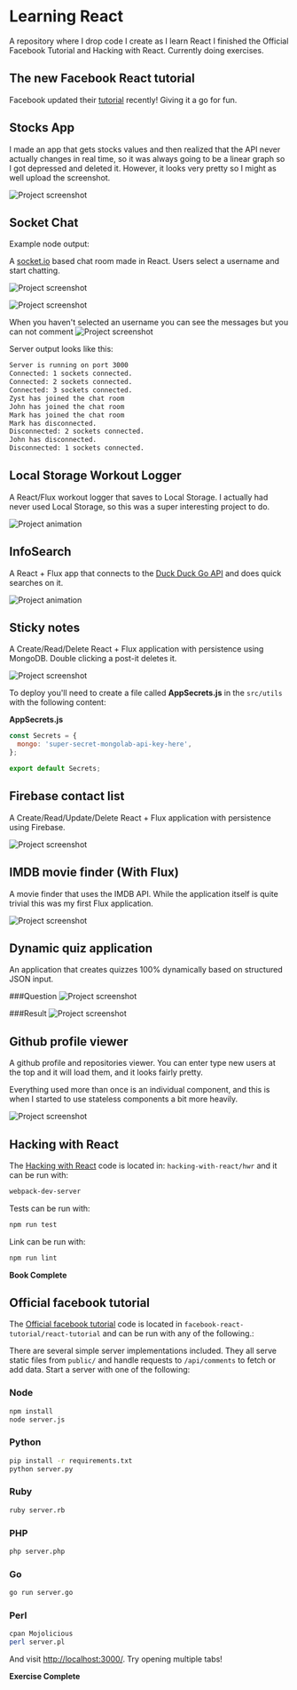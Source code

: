# Learning React
A repository where I drop code I create as I learn React I finished the Official Facebook Tutorial and Hacking with React. Currently doing exercises.

## The new Facebook React tutorial

Facebook updated their [tutorial](https://facebook.github.io/react/tutorial/tutorial.html) recently! Giving it a go for fun.

## Stocks App

I made an app that gets stocks values and then realized that the API never actually changes in real time, so it was always going to be a linear graph so I got depressed and deleted it. However, it looks very pretty so I might as well upload the screenshot.

![Project screenshot](assets/stocks.png)

## Socket Chat

Example node output:

A [socket.io](socket.io) based chat room made in React. Users select a username and start chatting.

![Project screenshot](assets/socket-io-p1.png)

![Project screenshot](assets/socket-io-p2.png)

When you haven't selected an username you can see the messages but you can not comment
![Project screenshot](assets/socket-io-p3.png)

Server output looks like this:
```sh
Server is running on port 3000
Connected: 1 sockets connected.
Connected: 2 sockets connected.
Connected: 3 sockets connected.
Zyst has joined the chat room
John has joined the chat room
Mark has joined the chat room
Mark has disconnected.
Disconnected: 2 sockets connected.
John has disconnected.
Disconnected: 1 sockets connected.
```

## Local Storage Workout Logger

A React/Flux workout logger that saves to Local Storage. I actually had never used Local Storage, so this was a super interesting project to do.

![Project animation](assets/local-storage-workout-logger.gif)

## InfoSearch

A React + Flux app that connects to the [Duck Duck Go API](https://duckduckgo.com/api) and does quick searches on it.

![Project animation](assets/info-finder.gif)

## Sticky notes

A Create/Read/Delete React + Flux application with persistence using MongoDB. Double clicking a post-it deletes it.

![Project screenshot](assets/sticky-notes.png)

To deploy you'll need to create a file called **AppSecrets.js** in the `src/utils` with the following content:

**AppSecrets.js**
```js
const Secrets = {
  mongo: 'super-secret-mongolab-api-key-here',
};

export default Secrets;

```

## Firebase contact list

A Create/Read/Update/Delete React + Flux application with persistence using Firebase.

![Project screenshot](assets/firebase-contact-list.png)

## IMDB movie finder (With Flux)

A movie finder that uses the IMDB API. While the application itself is quite trivial this was my first Flux application.

![Project screenshot](assets/imdb-movie-flux.png)

## Dynamic quiz application

An application that creates quizzes 100% dynamically based on structured JSON input.

###Question
![Project screenshot](assets/react-quiz-question.png)

###Result
![Project screenshot](assets/react-quiz-result.png)

## Github profile viewer

A github profile and repositories viewer. You can enter type new users at the top and it will load them, and it looks fairly pretty.

Everything used more than once is an individual component, and this is when I started to use stateless components a bit more heavily.

![Project screenshot](assets/github-profile-viewer.png)

## Hacking with React

The [Hacking with React](http://www.hackingwithreact.com) code is located in: `hacking-with-react/hwr` and it can be run with:

```bash
webpack-dev-server
```

Tests can be run with:

```bash
npm run test
```

Link can be run with:

```bash
npm run lint
```

**Book Complete**

## Official facebook tutorial
The [Official facebook tutorial](https://facebook.github.io/react/docs/tutorial.html) code is located in `facebook-react-tutorial/react-tutorial` and can be run with any of the following.:

There are several simple server implementations included. They all serve static files from `public/` and handle requests to `/api/comments` to fetch or add data. Start a server with one of the following:

### Node

```sh
npm install
node server.js
```

### Python

```sh
pip install -r requirements.txt
python server.py
```

### Ruby
```sh
ruby server.rb
```

### PHP
```sh
php server.php
```

### Go
```sh
go run server.go
```

### Perl

```sh
cpan Mojolicious
perl server.pl
```

And visit <http://localhost:3000/>. Try opening multiple tabs!

**Exercise Complete**

